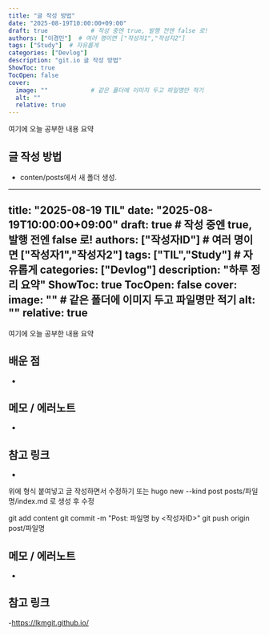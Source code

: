 ```yaml
---
title: "글 작성 방법"
date: "2025-08-19T10:00:00+09:00"
draft: true            # 작성 중엔 true, 발행 전엔 false 로!
authors: ["이경민"]  # 여러 명이면 ["작성자1","작성자2"]
tags: ["Study"]  # 자유롭게
categories: ["Devlog"]
description: "git.io 글 작성 방법"
ShowToc: true
TocOpen: false
cover:
  image: ""            # 같은 폴더에 이미지 두고 파일명만 적기
  alt: ""
  relative: true
---
```

여기에 오늘 공부한 내용 요약

<!--more-->

## 글 작성 방법
- conten/posts에서 새 폴더 생성. 
---
title: "2025-08-19 TIL"
date: "2025-08-19T10:00:00+09:00"
draft: true            # 작성 중엔 true, 발행 전엔 false 로!
authors: ["작성자ID"]  # 여러 명이면 ["작성자1","작성자2"]
tags: ["TIL","Study"]  # 자유롭게
categories: ["Devlog"]
description: "하루 정리 요약"
ShowToc: true
TocOpen: false
cover:
  image: ""            # 같은 폴더에 이미지 두고 파일명만 적기
  alt: ""
  relative: true
---
여기에 오늘 공부한 내용 요약

<!--more-->

## 배운 점
- 

## 메모 / 에러노트
- 

## 참고 링크
- 
위에 형식 붙여넣고 글 작성하면서 수정하기 
또는 hugo new --kind post posts/파일명/index.md 로 생성 후 수정

git add content
git commit -m "Post: 파일명 by <작성자ID>"
git push origin post/파일명


## 메모 / 에러노트
- 

## 참고 링크
-https://lkmgit.github.io/ 
